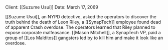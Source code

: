 Client: [[Suzume Usui]]
Date: March 17, 2069

[[Suzume Usui]], an NYPD detective, asked the operators to discover the truth behind the death of Leon Riley, a [[SynapTech]] employee found dead of apparent Crash overdose. The operators learned that Riley planned to expose corporate malfeasance. [[Mason Mitchell]], a SynapTech VP, paid a group of [[Los Malditos]] gangsters led by  to kill him and make it look like an overdose.